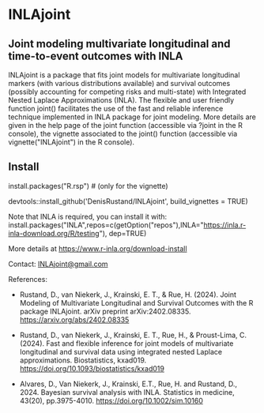 # INLAjoint

## Joint modeling multivariate longitudinal and time-to-event outcomes with INLA

INLAjoint is a package that fits joint models for multivariate longitudinal markers (with various distributions available) and survival outcomes (possibly accounting for competing risks and multi-state) with Integrated Nested Laplace Approximations (INLA). The flexible and user friendly function joint() facilitates the use of the fast and reliable inference technique implemented in INLA package for joint modeling. More details are given in the help page of the joint function (accessible via ?joint in the R console), the vignette associated to the joint() function (accessible via vignette("INLAjoint") in the R console).

## Install
install.packages("R.rsp") # (only for the vignette)

devtools::install_github('DenisRustand/INLAjoint', build_vignettes = TRUE)

Note that INLA is required, you can install it with:
install.packages("INLA",repos=c(getOption("repos"),INLA="https://inla.r-inla-download.org/R/testing"), dep=TRUE)

More details at https://www.r-inla.org/download-install

Contact: INLAjoint@gmail.com

References:

- Rustand, D., van Niekerk, J., Krainski, E. T., & Rue, H. (2024). Joint Modeling of Multivariate Longitudinal and Survival Outcomes with the R package INLAjoint. arXiv preprint arXiv:2402.08335.
https://arxiv.org/abs/2402.08335

- Rustand, D., van Niekerk, J., Krainski, E. T., Rue, H., & Proust-Lima, C. (2024). Fast and flexible inference for joint models of multivariate longitudinal and survival data using integrated nested Laplace approximations. Biostatistics, kxad019.
https://doi.org/10.1093/biostatistics/kxad019

- Alvares, D., Van Niekerk, J., Krainski, E.T., Rue, H. and Rustand, D., 2024. Bayesian survival analysis with INLA. Statistics in medicine, 43(20), pp.3975-4010.
https://doi.org/10.1002/sim.10160
